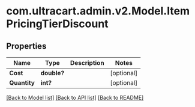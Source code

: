 # com.ultracart.admin.v2.Model.ItemPricingTierDiscount
## Properties

Name | Type | Description | Notes
------------ | ------------- | ------------- | -------------
**Cost** | **double?** |  | [optional] 
**Quantity** | **int?** |  | [optional] 

[[Back to Model list]](../README.md#documentation-for-models) [[Back to API list]](../README.md#documentation-for-api-endpoints) [[Back to README]](../README.md)

